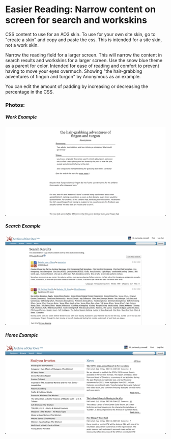 # Easier Reading: Narrow content on screen for search and workskins

CSS content to use for an AO3 skin. To use for your own site skin, go to "create a skin" and copy and paste the css. This is intended for a site skin, not a work skin.

Narrow the reading field for a larger screen. This will narrow the content in search results and workskins for a larger screen. Use the snow blue theme as a parent for color. Intended for ease of reading and comfort to prevent having to move your eyes overmuch. Showing "the hair-grabbing adventures of fingon and turgon" by Anonymous as an example.

You can edit the amount of padding by increasing or decreasing the percentage in the CSS.

### Photos:
##### Work Example
![work](work_example.png)

##### Search Example
![search](skin_search.png)

##### Home Example
![home](skin_home.png)
